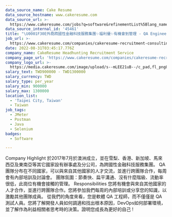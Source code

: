 ```yaml
---
data_source_name: Cake Resume
data_source_hostname: www.cakeresume.com
data_source_url: >-
  https://www.cakeresume.com/jobs?q=software&refinementList%5Blang_name%5D%5B0%5D=English&refinementList%5Bsalary_type%5D=per_year&range%5Bsalary_range%5D%5Bmin%5D=1000000&page=2
data_source_internal_id: '45461'
title: "\U0001F30E外商跨國性金融科技服務集團✨福利優✨有機會到管理 - QA Engineer 軟體測試工程師 - TC"
job_url: >-
  https://www.cakeresume.com/companies/cakeresume-recruitment-consulting/jobs/4b51d8
date: 2022-08-31T03:45:17.776Z
company_name: CakeResume Headhunting Recruitment Service
company_page_url: 'https://www.cakeresume.com/companies/cakeresume-recruitment-consulting'
company_logo_url: >-
  https://media.cakeresume.com/image/upload/s--mLEE21uB--/c_pad,fl_png8,h_200,w_200/v1620881212/vdbipassrdfr8omwzeq6.png
salary_text: TWD900000 - TWD1300000
salary_currency: TWD
salary_type: per_year
salary_min: 900000
salary_max: 1300000
location_list:
  - 'Taipei City, Taiwan'
  - Taiwan
job_tags:
  - JMeter
  - Postman
  - Java
  - Selenium
badges:
  - Software

---
```


Company Highlight 於2017年7月於澳洲成立，並在雪梨、香港、新加坡、馬來西亞及東南亞等其它國家設有辦事處及分公司，為跨國性金融科技服務集團。 QA團隊分布在不同國家，可以與來自其他國家的人才交流，並進行跨團隊合作，每周會有內部培訓及討論會。 團隊氛圍：節奏快、扁平溝通、沒有什麼階級、流動率很低，此崗位有機會接觸的管理。 Responsibilities 您將有機會與來自其他國家的人才合作，並進行跨團隊合作。您將參加我們每周的內部培訓或分享您的知識，以激勵其他團隊成員。 從我們的角度來看，您是軟體 QA 工程師，而不僅僅是 QA 測試人員。您將了解開發人員如何調適和找出根本原因，DevOps如何部署環境，並了解作為利益相關者思考時的決策。證明您成長為更好的自己 !
